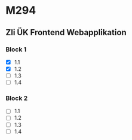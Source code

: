 # M294
## Zli ÜK Frontend Webapplikation

### Block 1
- [x] 1.1
- [x] 1.2
- [ ] 1.3
- [ ] 1.4

### Block 2

- [ ] 1.1
- [ ] 1.2
- [ ] 1.3
- [ ] 1.4